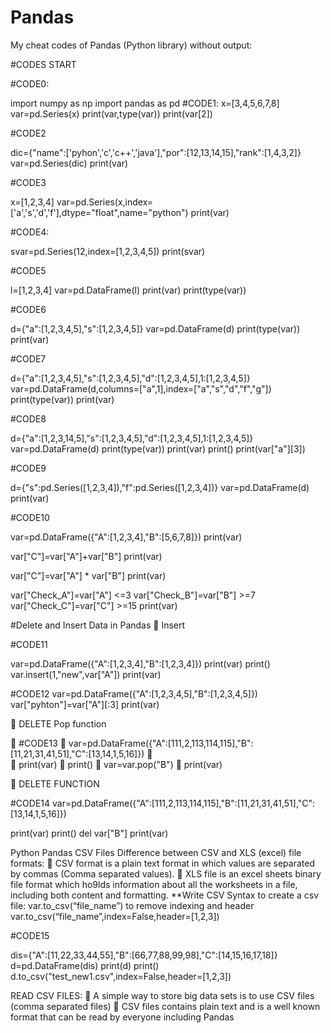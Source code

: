 # Pandas
My cheat codes of Pandas (Python library) without output:




#CODES START


#CODE0:

import numpy as np
import pandas as pd
#CODE1:
x=[3,4,5,6,7,8]
var=pd.Series(x)
print(var,type(var))
print(var[2])

#CODE2

dic={"name":['pyhon','c','c++','java'],"por":[12,13,14,15],"rank":[1,4,3,2]}
var=pd.Series(dic)
print(var)

#CODE3

x=[1,2,3,4]
var=pd.Series(x,index=['a','s','d','f'],dtype="float",name="python")
print(var)

#CODE4:

svar=pd.Series(12,index=[1,2,3,4,5])
print(svar)

#CODE5


l=[1,2,3,4]
var=pd.DataFrame(l)
print(var)
print(type(var))

#CODE6


d={"a":[1,2,3,4,5],"s":[1,2,3,4,5]}
var=pd.DataFrame(d)
print(type(var))
print(var)

#CODE7

d={"a":[1,2,3,4,5],"s":[1,2,3,4,5],"d":[1,2,3,4,5],1:[1,2,3,4,5]}
var=pd.DataFrame(d,columns=["a",1],index=["a","s","d","f","g"])
print(type(var))
print(var)

#CODE8

d={"a":[1,2,3,14,5],"s":[1,2,3,4,5],"d":[1,2,3,4,5],1:[1,2,3,4,5]}
var=pd.DataFrame(d)
print(type(var))
print(var)
print()
print(var["a"][3])

#CODE9

d={"s":pd.Series([1,2,3,4]),"f":pd.Series([1,2,3,4])}
var=pd.DataFrame(d)
print(var)

#CODE10

var=pd.DataFrame({"A":[1,2,3,4],"B":[5,6,7,8]})
print(var)

var["C"]=var["A"]+var["B"]
print(var)

var["C"]=var["A"] * var["B"]
print(var)

var["Check_A"]=var["A"] <=3
var["Check_B"]=var["B"] >=7
var["Check_C"]=var["C"] >=15
print(var)

#Delete and Insert Data in Pandas
	Insert

#CODE11

var=pd.DataFrame({"A":[1,2,3,4],"B":[1,2,3,4]})
print(var)
print()
var.insert(1,"new",var["A"])
print(var)



#CODE12
var=pd.DataFrame({"A":[1,2,3,4,5],"B":[1,2,3,4,5]})
var["pyhton"]=var["A"][:3]
print(var)


	DELETE
Pop function

	#CODE13
	var=pd.DataFrame({"A":[111,2,113,114,115],"B":[11,21,31,41,51],"C":[13,14,1,5,16]})
	
	print(var)
	print()
	var=var.pop("B")
	print(var)


	DELETE FUNCTION

#CODE14
var=pd.DataFrame({"A":[111,2,113,114,115],"B":[11,21,31,41,51],"C":[13,14,1,5,16]})

print(var)
print()
del var["B"]
print(var)



Python Pandas CSV Files
  Difference between CSV and XLS (excel) file formats:
	CSV format is a plain text format in which values are separated by commas (Comma separated values).
	XLS file is an excel sheets binary file format which ho9lds information about all the worksheets in a file, including both content and formatting.
**Write CSV
Syntax to create a csv file:
var.to_csv(“file_name”)
to remove indexing and header
var.to_csv(“file_name”,index=False,header=[1,2,3])

#CODE15

dis={"A":[11,22,33,44,55],"B":[66,77,88,99,98],"C":[14,15,16,17,18]}
d=pd.DataFrame(dis)
print(d)
print()
d.to_csv("test_new1.csv",index=False,header=[1,2,3])



READ CSV FILES:
	A simple way to store big data sets is to use CSV files (comma separated files)
	CSV files contains plain text and is a well known format that can be read by everyone including Pandas






